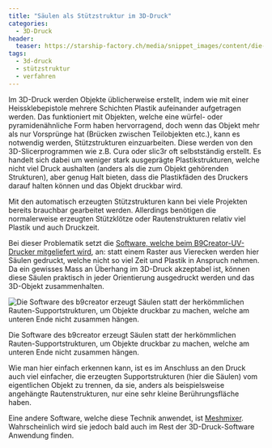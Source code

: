 ```yaml
---
title: "Säulen als Stützstruktur im 3D-Druck"
categories:
  - 3D-Druck
header:
  teaser: https://starship-factory.ch/media/snippet_images/content/die-software-des-b9creator-erzeugt-saulen-statt-der-herkommlichen-rauten-supportstrukturen-um-objekte-druckbar-zu-machen-welche-am-unteren-ende-nicht-zusammen-hangen_2.png
tags:
  - 3d-druck
  - stützstruktur
  - verfahren
---
```


Im 3D-Druck werden Objekte üblicherweise erstellt, indem wie mit einer Heissklebepistole mehrere Schichten Plastik aufeinander aufgetragen werden. Das funktioniert mit Objekten, welche eine würfel- oder pyramidenähnliche Form haben hervorragend, doch wenn das Objekt mehr als nur Vorsprünge hat (Brücken zwischen Teilobjekten etc.), kann es notwendig werden, Stützstrukturen einzuarbeiten. Diese werden von den 3D-Slicerprogrammen wie z.B. Cura oder slic3r oft selbstständig erstellt. Es handelt sich dabei um weniger stark ausgeprägte Plastikstrukturen, welche nicht viel Druck aushalten (anders als die zum Objekt gehörenden Strukturen), aber genug Halt bieten, dass die Plastikfäden des Druckers darauf halten können und das Objekt druckbar wird.

Mit den automatisch erzeugten Stützstrukturen kann bei viele Projekten bereits brauchbar gearbeitet werden. Allerdings benötigen die normalerweise erzeugten Stützklötze oder Rautenstrukturen relativ viel Plastik und auch Druckzeit.

Bei dieser Problematik setzt die [Software, welche beim B9Creator-UV-Drucker mitgeliefert wird](http://b9creator.com/software/ "http://b9creator.com/software/"), an: statt einem Raster aus Vierecken werden hier Säulen gedruckt, welche nicht so viel Zeit und Plastik in Anspruch nehmen. Da ein gewisses Mass an Überhang im 3D-Druck akzeptabel ist, können diese Säulen praktisch in jeder Orientierung ausgedruckt werden und das 3D-Objekt zusammenhalten.

![Die Software des b9creator erzeugt Säulen statt der herkömmlichen Rauten-Supportstrukturen, um Objekte druckbar zu machen, welche am unteren Ende nicht zusammen hängen.](https://starship-factory.ch/media/snippet_images/content/die-software-des-b9creator-erzeugt-saulen-statt-der-herkommlichen-rauten-supportstrukturen-um-objekte-druckbar-zu-machen-welche-am-unteren-ende-nicht-zusammen-hangen_2.png "Die Software des b9creator erzeugt Säulen statt der herkömmlichen Rauten-Supportstrukturen, um Objekte druckbar zu machen, welche am unteren Ende nicht zusammen hängen.")

Die Software des b9creator erzeugt Säulen statt der herkömmlichen Rauten-Supportstrukturen, um Objekte druckbar zu machen, welche am unteren Ende nicht zusammen hängen.

  

Wie man hier einfach erkennen kann, ist es im Anschluss an den Druck auch viel einfacher, die erzeugten Supportstrukturen (hier die Säulen) vom eigentlichen Objekt zu trennen, da sie, anders als beispielsweise angehängte Rautenstrukturen, nur eine sehr kleine Berührungsfläche haben.

Eine andere Software, welche diese Technik anwendet, ist [Meshmixer](http://www.meshmixer.com/). Wahrscheinlich wird sie jedoch bald auch im Rest der 3D-Druck-Software Anwendung finden.

